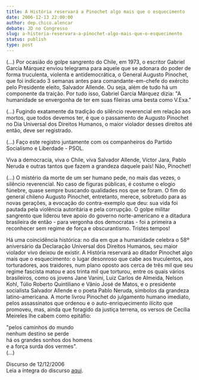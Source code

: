 ```yaml
---
title: A História reservará a Pinochet algo mais que o esquecimento
date: 2006-12-13 22:00:00
author: dep.chico.alencar
debate: JD no Congresso
slug: a-historia-reservara-a-pinochet-algo-mais-que-o-esquecimento
status: publish 
type: post
---
```


(...) Por ocasião do golpe sangrento do Chile, em 1973, o escritor Gabriel García Márquez enviou telegrama para aquele que se adonara do poder de forma truculenta, violenta e antidemocrática, o General Augusto Pinochet, que foi indicado 3 semanas antes para comandante-em-chefe do exército pelo Presidente eleito, Salvador Allende. Ou seja, além de tudo há um componente da traição. Por tudo isso, Gabriel García Márquez dizia: "A humanidade se envergonha de ter em suas fileiras uma besta como V.Exa."   
  
(...) Fugindo exatamente da tradição do silêncio reverencial em relação aos mortos, que todos devemos ter, é que o passamento de Augusto Pinochet no Dia Universal dos Direitos Humanos, o maior violador desses direitos até então, deve ser registrado.   
  
(...) Faço este registro juntamente com os companheiros do Partido Socialismo e Liberdade - PSOL.   
  
Viva a democracia, viva o Chile, viva Salvador Allende, Víctor Jara, Pablo Neruda e outras tantos que fazem a grandeza daquele país! Não, Pinochet!   
  
(...) O mistério da morte de um ser humano pede, no mais das vezes, o silêncio reverencial. No caso de figuras públicas, é costume o elogio fúnebre, quase sempre buscando qualidades nos que se foram. O fim do general chileno Augusto Pinochet, entretanto, merece, sobretudo para as novas gerações, a evocação do contra-exemplo que deu: sua vida foi pautada pela violência autoritária e pela corrupção. O golpe militar sangrento que liderou teve apoio do governo norte-americano e a ditadura brasileira de então - para vergonha dos democratas - foi a primeira a reconhecer sem regime de força e obscurantismo. Tristes tempos!   
  
Há uma coincidência histórica: no dia em que a humanidade celebra o 58º aniversário da Declaração Universal dos Direitos Humanos, seu maior violador vivo deixou de existir. A História reservará ao ditador Pinochet algo mais que o esquecimento: o lugar desonroso que cabe aos truculentos, aos torturadores, aos traidores, num plano oposto aos cerca de três mil que seu regime fascista matou e aos trinta mil que torturou, entre os quais vários brasileiros, como os jovens Jane Vanini, Luiz Carlos de Almeida, Nelson Kohl, Túlio Roberto Quintiliano e Vânio José de Matos, e o presidente socialista Salvador Allende e o poeta Pablo Neruda, símbolos da grandeza latino-americana. A morte livrou Pinochet do julgamento humano imediato, pelos assassinatos que ordenou e o auto-enriquecimento ilícito que promoveu, mas, ainda que foragido da justiça terrena, os versos de Cecília Meireles lhe cabem como epitáfio:   
  
"pelos caminhos do mundo   
nenhum destino se perde   
há os grandes sonhos dos homens   
e a força surda dos vermes".  
(...)  
  
Discurso de 12/12/2006  
Leia a íntegra do discurso [aqui](http://www.camara.gov.br/internet/plenario/notas/ordinari/v121206.pdf).



